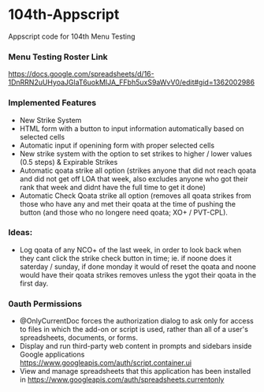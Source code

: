 # 104th-Appscript
Appscript code for 104th Menu Testing

### Menu Testing Roster Link
https://docs.google.com/spreadsheets/d/16-1DnRRN2uUHyoaJGlaT6uokMIJA_FFbh5uxS9aWvV0/edit#gid=1362002986

### Implemented Features
- New Strike System
- HTML form with a button to input information automatically based on selected cells
- Automatic input if openining form with proper selected cells
- New strike system with the option to set strikes to higher / lower values (0.5 steps) & Expirable Strikes
- Automatic qoata strike all option (strikes anyone that did not reach qoata and did not get off LOA that week, also excludes anyone who got their rank that week and didnt have the full time to get it done)
- Automatic Check Qoata strike all option (removes all qoata strikes from those who have any and met their qoata at the time of pushing the button (and those who no longere need qoata; XO+ / PVT-CPL).

### Ideas:
- Log qoata of any NCO+ of the last week, in order to look back when they cant click the strike check button in time; ie. if noone does it saterday / sunday, if done monday it would of reset the qoata and noone would have their qoata strikes removes unless the ygot their qoata in the first day.

### 0auth Permissions
- @OnlyCurrentDoc forces the authorization dialog to ask only for access to files in which the add-on or script is used, rather than all of a user's spreadsheets, documents, or forms. 
- Display and run third-party web content in prompts and sidebars inside Google applications	https://www.googleapis.com/auth/script.container.ui
- View and manage spreadsheets that this application has been installed in	https://www.googleapis.com/auth/spreadsheets.currentonly
